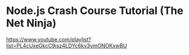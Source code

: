 # Node.js Crash Course Tutorial (The Net Ninja)

https://www.youtube.com/playlist?list=PL4cUxeGkcC9jsz4LDYc6kv3ymONOKxwBU
